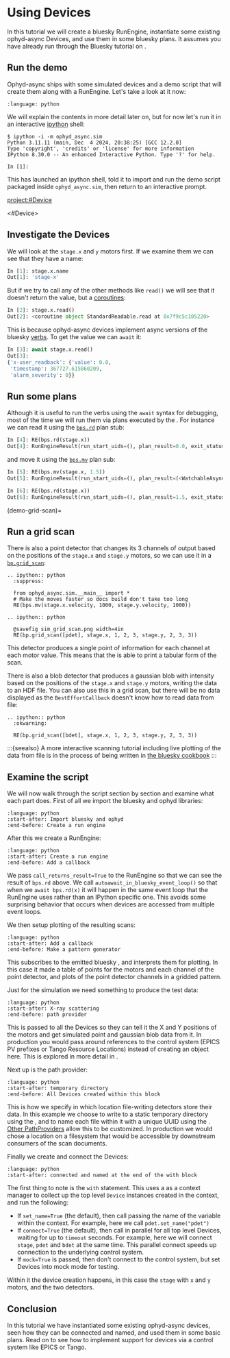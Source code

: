 # Using Devices

In this tutorial we will create a bluesky RunEngine, instantiate some existing ophyd-async Devices, and use them in some bluesky plans. It assumes you have already run through the Bluesky tutorial on [](inv:bluesky#tutorial_run_engine_setup).

## Run the demo

Ophyd-async ships with some simulated devices and a demo script that will create them along with a RunEngine. Let's take a look at it now:
```{literalinclude} ../../src/ophyd_async/sim/__main__.py
:language: python
```

We will explain the contents in more detail later on, but for now let's run it in an interactive [ipython](https://ipython.org) shell:
```
$ ipython -i -m ophyd_async.sim
Python 3.11.11 (main, Dec  4 2024, 20:38:25) [GCC 12.2.0]
Type 'copyright', 'credits' or 'license' for more information
IPython 8.30.0 -- An enhanced Interactive Python. Type '?' for help.

In [1]: 
```

This has launched an ipython shell, told it to import and run the demo script packaged inside `ophyd_async.sim`, then return to an interactive prompt.

[](#Device)

<project:#Device>

<#Device>

## Investigate the Devices

We will look at the `stage.x` and `y` motors first. If we examine them we can see that they have a name:
```python
In [1]: stage.x.name
Out[1]: 'stage-x'
```

But if we try to call any of the other methods like `read()` we will see that it doesn't return the value, but a [coroutines](inv:python:std:label#coroutine):

```python
In [2]: stage.x.read()
Out[2]: <coroutine object StandardReadable.read at 0x7f9c5c105220>
```

This is because ophyd-async devices implement async versions of the bluesky [verbs](inv:bluesky#hardware). To get the value we can `await` it:
 ```python
In [3]: await stage.x.read()
Out[3]: 
{'x-user_readback': {'value': 0.0,
  'timestamp': 367727.615860209,
  'alarm_severity': 0}}
```

## Run some plans

Although it is useful to run the verbs using the `await` syntax for debugging, most of the time we will run them via plans executed by the [](#bluesky.run_engine.RunEngine). For instance we can read it using the [`bps.rd`](#bluesky.plan_stubs.rd) plan stub:
 ```python
In [4]: RE(bps.rd(stage.x))
Out[4]: RunEngineResult(run_start_uids=(), plan_result=0.0, exit_status='success', interrupted=False, reason='', exception=None)
```

and move it using the [`bps.mv`](#bluesky.plan_stubs.mv) plan sub:
 ```python
In [5]: RE(bps.mv(stage.x, 1.5))
Out[5]: RunEngineResult(run_start_uids=(), plan_result=(<WatchableAsyncStatus, device: x, task: <coroutine object WatchableAsyncStatus._notify_watchers_from at 0x7f9c71791940>, done>,), exit_status='success', interrupted=False, reason='', exception=None)

In [6]: RE(bps.rd(stage.x))
Out[6]: RunEngineResult(run_start_uids=(), plan_result=1.5, exit_status='success', interrupted=False, reason='', exception=None)
```

(demo-grid-scan)=
## Run a grid scan

There is also a point detector that changes its 3 channels of output based on the positions of the `stage.x` and `stage.y` motors, so we can use it in a [`bp.grid_scan`](#bluesky.plans.grid_scan):

```{eval-rst}
.. ipython:: python
  :suppress:

  from ophyd_async.sim.__main__ import *
  # Make the moves faster so docs build don't take too long
  RE(bps.mv(stage.x.velocity, 1000, stage.y.velocity, 1000))

.. ipython:: python
  
  @savefig sim_grid_scan.png width=4in
  RE(bp.grid_scan([pdet], stage.x, 1, 2, 3, stage.y, 2, 3, 3))
```

This detector produces a single point of information for each channel at each motor value. This means that the [](inv:bluesky#best_effort_callback) is able to print a tabular form of the scan.

There is also a blob detector that produces a gaussian blob with intensity based on the positions of the `stage.x` and `stage.y` motors, writing the data to an HDF file. You can also use this in a grid scan, but there will be no data displayed as the `BestEffortCallback` doesn't know how to read data from file:

```{eval-rst}
.. ipython:: python
  :okwarning:
  
  RE(bp.grid_scan([bdet], stage.x, 1, 2, 3, stage.y, 2, 3, 3))
```

:::{seealso}
A more interactive scanning tutorial including live plotting of the data from file is in the process of being written in [the bluesky cookbook](https://github.com/bluesky/bluesky-cookbook/pull/22)
:::

## Examine the script

We will now walk through the script section by section and examine what each part does. First of all we import the bluesky and ophyd libraries:
```{literalinclude} ../../src/ophyd_async/sim/__main__.py
:language: python
:start-after: Import bluesky and ophyd
:end-before: Create a run engine
```

After this we create a RunEngine:
```{literalinclude} ../../src/ophyd_async/sim/__main__.py
:language: python
:start-after: Create a run engine
:end-before: Add a callback
```
We pass `call_returns_result=True` to the RunEngine so that we can see the result of `bps.rd` above. We call `autoawait_in_bluesky_event_loop()` so that when we `await bps.rd(x)` it will happen in the same event loop that the RunEngine uses rather than an IPython specific one. This avoids some surprising behavior that occurs when devices are accessed from multiple event loops.

We then setup plotting of the resulting scans:
```{literalinclude} ../../src/ophyd_async/sim/__main__.py
:language: python
:start-after: Add a callback
:end-before: Make a pattern generator
```
This subscribes to the emitted bluesky [](inv:bluesky#documents), and interprets them for plotting. In this case it made a table of points for the motors and each channel of the point detector, and plots of the point detector channels in a gridded pattern.

Just for the simulation we need something to produce the test data:
```{literalinclude} ../../src/ophyd_async/sim/__main__.py
:language: python
:start-after: X-ray scattering
:end-before: path provider
```
This is passed to all the Devices so they can tell it the X and Y positions of the motors and get simulated point and gaussian blob data from it. In production you would pass around references to the control system (EPICS PV prefixes or Tango Resource Locations) instead of creating an object here. This is explored in more detail in [](./implementing-devices.md).

Next up is the path provider:
```{literalinclude} ../../src/ophyd_async/sim/__main__.py
:language: python
:start-after: temporary directory
:end-before: All Devices created within this block
```
This is how we specify in which location file-writing detectors store their data. In this example we choose to write to a static temporary directory using the [](#StaticPathProvider), and to name each file within it with a unique UUID using the [](#UUIDFilenameProvider). [Other PathProviders](#PathProvider) allow this to be customized. In production we would chose a location on a filesystem that would be accessible by downstream consumers of the scan documents.

Finally we create and connect the Devices:
```{literalinclude} ../../src/ophyd_async/sim/__main__.py
:language: python
:start-after: connected and named at the end of the with block
```
The first thing to note is the `with` statement. This uses a [](#init_devices) as a context manager to collect up the top level `Device` instances created in the context, and run the following:

- If `set_name=True` (the default), then call [](#Device.set_name) passing the name of the variable within the context. For example, here we call
  ``pdet.set_name("pdet")``
- If ``connect=True`` (the default), then call [](#Device.connect) in parallel for all top level Devices, waiting for up to ``timeout`` seconds. For example, here we will connect `stage`, `pdet` and `bdet` at the same time. This parallel connect speeds up connection to the underlying control system.
- If ``mock=True`` is passed, then don't connect to the control system, but set Devices into mock mode for testing.

Within it the device creation happens, in this case the `stage` with `x` and `y` motors, and the two detectors.

## Conclusion

In this tutorial we have instantiated some existing ophyd-async devices, seen how they can be connected and named, and used them in some basic plans. Read on to see how to implement support for devices via a control system like EPICS or Tango.
